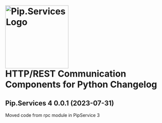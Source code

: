 # <img src="https://uploads-ssl.webflow.com/5ea5d3315186cf5ec60c3ee4/5edf1c94ce4c859f2b188094_logo.svg" alt="Pip.Services Logo" width="200"> <br/> HTTP/REST Communication Components for Python Changelog

## <a name="0.0.1"></a>Pip.Services 4 0.0.1 (2023-07-31)
Moved code from rpc module in PipService 3